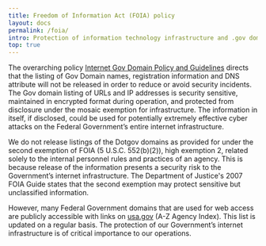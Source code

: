 ```yaml
---
title: Freedom of Information Act (FOIA) policy
layout: docs
permalink: /foia/
intro: Protection of information technology infrastructure and .gov domain listings
top: true
---
```


The overarching policy [Internet Gov Domain Policy and Guidelines](https://www.dotgov.gov/dotgov-web/info/InternetPolicyUpdate.xhtml) directs that the listing of Gov Domain names, registration information and DNS attribute will not be released in order to reduce or avoid security incidents. The Gov domain listing of URLs and IP addresses is security sensitive, maintained in encrypted format during operation, and protected from disclosure under the mosaic exemption for infrastructure. The information in itself, if disclosed, could be used for potentially extremely effective cyber attacks on the Federal Government’s entire internet infrastructure.

We do not release listings of the Dotgov domains as provided for under the second exemption of FOIA (5 U.S.C. 552(b)(2)), high exemption 2, related solely to the internal personnel rules and practices of an agency. This is because release of the information presents a security risk to the Government’s internet infrastructure. The Department of Justice's 2007 FOIA Guide states that the second exemption may protect sensitive but unclassified information.

However, many Federal Government domains that are used for web access are publicly accessible with links on [usa.gov](https://www.usa.gov) (A-Z Agency Index). This list is updated on a regular basis. The protection of our Government’s internet infrastructure is of critical importance to our operations.
